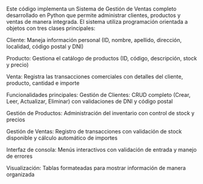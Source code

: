 Este código implementa un Sistema de Gestión de Ventas completo desarrollado en Python que permite administrar clientes, productos y ventas de manera integrada. El sistema utiliza programación orientada a objetos con tres clases principales:

Cliente: Maneja información personal (ID, nombre, apellido, dirección, localidad, código postal y DNI)

Producto: Gestiona el catálogo de productos (ID, código, descripción, stock y precio)

Venta: Registra las transacciones comerciales con detalles del cliente, producto, cantidad e importe

Funcionalidades principales:
Gestión de Clientes: CRUD completo (Crear, Leer, Actualizar, Eliminar) con validaciones de DNI y código postal

Gestión de Productos: Administración del inventario con control de stock y precios

Gestión de Ventas: Registro de transacciones con validación de stock disponible y cálculo automático de importes

Interfaz de consola: Menús interactivos con validación de entrada y manejo de errores

Visualización: Tablas formateadas para mostrar información de manera organizada
